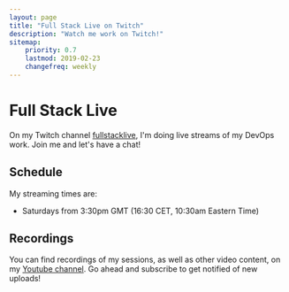 ```yaml
---
layout: page
title: "Full Stack Live on Twitch"
description: "Watch me work on Twitch!"
sitemap:
    priority: 0.7
    lastmod: 2019-02-23
    changefreq: weekly
---
```


# Full Stack Live

On my Twitch channel [fullstacklive](https://www.twitch.tv/fullstacklive), I'm doing live streams of my DevOps work. Join me and let's have a chat!

<div id="twitch-embed"></div>

## Schedule

My streaming times are:

* Saturdays from 3:30pm GMT (16:30 CET, 10:30am Eastern Time)

## Recordings

You can find recordings of my sessions, as well as other video content, on my [Youtube channel](https://www.youtube.com/channel/UCyYSXGM9OpT4VvoIcYQIYhA). Go ahead and subscribe to get notified of new uploads!

<script src="https://embed.twitch.tv/embed/v1.js"></script>
<script type="text/javascript">
    new Twitch.Embed("twitch-embed", {
    width: 854,
    height: 480,
    channel: "fullstacklive"
    });
</script>